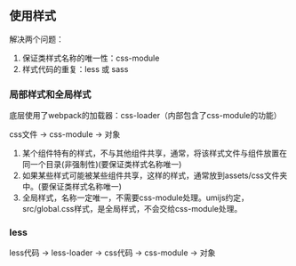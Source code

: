 ## 使用样式

解决两个问题：

1. 保证类样式名称的唯一性：css-module
2. 样式代码的重复：less 或 sass

### 局部样式和全局样式

底层使用了webpack的加载器：css-loader（内部包含了css-module的功能）

css文件 -> css-module -> 对象

1. 某个组件特有的样式，不与其他组件共享，通常，将该样式文件与组件放置在同一个目录(非强制性)(要保证类样式名称唯一)
2. 如果某些样式可能被某些组件共享，这样的样式，通常放到assets/css文件夹中。(要保证类样式名称唯一)
3. 全局样式，名称一定唯一，不需要css-module处理。umijs约定，src/global.css样式，是全局样式，不会交给css-module处理。

### less

less代码 -> less-loader -> css代码 -> css-module -> 对象